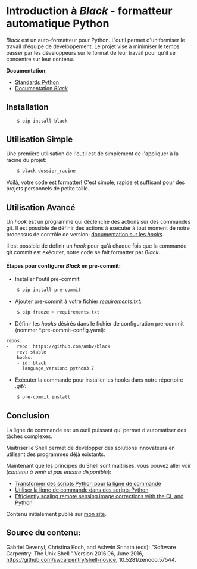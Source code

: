 # Introduction à *Black* - formatteur automatique Python

*Black* est un auto-formatteur pour Python. L'outil permet d'uniformiser le travail d'équipe de développement.
Le projet vise à minimiser le temps passer par les développeurs sur le format de leur travail pour qu'il se concentre sur leur contenu.

**Documentation**:
- [Standards Python](https://www.python.org/dev/peps/)
- [Documentation *Black*](https://black.readthedocs.io/en/stable/)

## Installation

```bash
    $ pip install black
```

## Utilisation Simple

Une première utilisation de l'outil est de simplement de l'appliquer à la racine du projet:

```bash
    $ black dossier_racine
```

Voilà, votre code est formatter! C'est simple, rapide et suffisant pour des projets personnels de petite taille. 

## Utilisation Avancé

Un *hook* est un programme qui déclenche des actions sur des commandes git. 
Il est possible de définir des actions à exécuter à tout moment de notre processus de contrôle de version: [documentation sur les *hooks*](https://git-scm.com/docs/githooks).

Il est possible de définir un *hook* pour qu'à chaque fois que la commande git commit est exécuter,
notre code se fait formatter par *Black*.

#### Étapes pour configurer *Black* en pre-commit: 

-  Installer l'outil pre-commit:
```bash
    $ pip install pre-commit
```
-  Ajouter pre-commit à votre fichier *requirements.txt*:
```bash
    $ pip freeze > requirements.txt
```
- Définir les *hooks* désirés dans le fichier de configuration pre-commit (nommer *.pre-commit-config.yaml):
```bash
repos:
-   repo: https://github.com/ambv/black
    rev: stable
    hooks:
    - id: black
      language_version: python3.7
```
- Exécuter la commande pour installer les hooks dans notre répertoire *.git/*:
```bash
    $ pre-commit install
```


## Conclusion

La ligne de commande est un outil puissant qui permet d'automatiser des tâches complexes.

Maîtriser le Shell permet de développer des solutions innovateurs en utilisant des programmes déjà existants. 

Maintenant que les principes du Shell sont maîtrisés, vous pouvez aller voir (*contenu à venir si pas encore disponible*):
- [Transformer des scripts Python pour la ligne de commande](../python-script-cl/python-script-cl-en.MD)
- [Utiliser la ligne de commande dans des scripts Python](../calling-cl-python/calling-cl-python-en.MD)
- [Efficiently scaling remote sensing image corrections with the CL and Python](../calling-cl-python/calling-cl-python-en.MD)


Contenu initialement publié sur [mon site](zacharydeziel.com).

## Source du contenu:

Gabriel Devenyi, Christina Koch, and Ashwin Srinath (eds): "Software
Carpentry: The Unix Shell."  Version 2016.06, June 2016,
https://github.com/swcarpentry/shell-novice, 10.5281/zenodo.57544.
